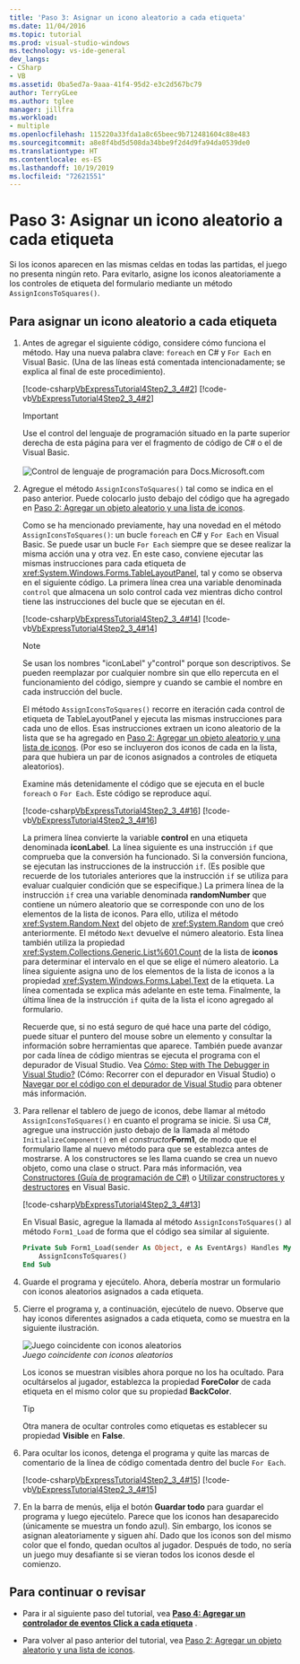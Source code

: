 ```yaml
---
title: 'Paso 3: Asignar un icono aleatorio a cada etiqueta'
ms.date: 11/04/2016
ms.topic: tutorial
ms.prod: visual-studio-windows
ms.technology: vs-ide-general
dev_langs:
- CSharp
- VB
ms.assetid: 0ba5ed7a-9aaa-41f4-95d2-e3c2d567bc79
author: TerryGLee
ms.author: tglee
manager: jillfra
ms.workload:
- multiple
ms.openlocfilehash: 115220a33fda1a8c65beec9b712481604c88e483
ms.sourcegitcommit: a8e8f4bd5d508da34bbe9f2d4d9fa94da0539de0
ms.translationtype: HT
ms.contentlocale: es-ES
ms.lasthandoff: 10/19/2019
ms.locfileid: "72621551"
---
```

# <a name="step-3-assign-a-random-icon-to-each-label"></a>Paso 3: Asignar un icono aleatorio a cada etiqueta

Si los iconos aparecen en las mismas celdas en todas las partidas, el juego no presenta ningún reto. Para evitarlo, asigne los iconos aleatoriamente a los controles de etiqueta del formulario mediante un método `AssignIconsToSquares()`.

## <a name="to-assign-a-random-icon-to-each-label"></a>Para asignar un icono aleatorio a cada etiqueta

1. Antes de agregar el siguiente código, considere cómo funciona el método. Hay una nueva palabra clave: `foreach` en C# y `For Each` en Visual Basic. (Una de las líneas está comentada intencionadamente; se explica al final de este procedimiento).

     [!code-csharp[VbExpressTutorial4Step2_3_4#2](../ide/codesnippet/CSharp/step-3-assign-a-random-icon-to-each-label_1.cs)]
     [!code-vb[VbExpressTutorial4Step2_3_4#2](../ide/codesnippet/VisualBasic/step-3-assign-a-random-icon-to-each-label_1.vb)]

      > [!IMPORTANT]
      > Use el control del lenguaje de programación situado en la parte superior derecha de esta página para ver el fragmento de código de C# o el de Visual Basic.<br><br>![Control de lenguaje de programación para Docs.Microsoft.com](../ide/media/docs-programming-language-control.png)

2. Agregue el método `AssignIconsToSquares()` tal como se indica en el paso anterior. Puede colocarlo justo debajo del código que ha agregado en [Paso 2: Agregar un objeto aleatorio y una lista de iconos](../ide/step-2-add-a-random-object-and-a-list-of-icons.md).

     Como se ha mencionado previamente, hay una novedad en el método `AssignIconsToSquares()`: un bucle `foreach` en C# y `For Each` en Visual Basic. Se puede usar un bucle `For Each` siempre que se desee realizar la misma acción una y otra vez. En este caso, conviene ejecutar las mismas instrucciones para cada etiqueta de <xref:System.Windows.Forms.TableLayoutPanel>, tal y como se observa en el siguiente código. La primera línea crea una variable denominada `control` que almacena un solo control cada vez mientras dicho control tiene las instrucciones del bucle que se ejecutan en él.

     [!code-csharp[VbExpressTutorial4Step2_3_4#14](../ide/codesnippet/CSharp/step-3-assign-a-random-icon-to-each-label_2.cs)]
     [!code-vb[VbExpressTutorial4Step2_3_4#14](../ide/codesnippet/VisualBasic/step-3-assign-a-random-icon-to-each-label_2.vb)]

    > [!NOTE]
    > Se usan los nombres "iconLabel" y"control" porque son descriptivos. Se pueden reemplazar por cualquier nombre sin que ello repercuta en el funcionamiento del código, siempre y cuando se cambie el nombre en cada instrucción del bucle.

     El método `AssignIconsToSquares()` recorre en iteración cada control de etiqueta de TableLayoutPanel y ejecuta las mismas instrucciones para cada uno de ellos. Esas instrucciones extraen un icono aleatorio de la lista que se ha agregado en [Paso 2: Agregar un objeto aleatorio y una lista de iconos](../ide/step-2-add-a-random-object-and-a-list-of-icons.md). (Por eso se incluyeron dos iconos de cada en la lista, para que hubiera un par de iconos asignados a controles de etiqueta aleatorios).

     Examine más detenidamente el código que se ejecuta en el bucle `foreach` o `For Each`. Este código se reproduce aquí.

     [!code-csharp[VbExpressTutorial4Step2_3_4#16](../ide/codesnippet/CSharp/step-3-assign-a-random-icon-to-each-label_3.cs)]
     [!code-vb[VbExpressTutorial4Step2_3_4#16](../ide/codesnippet/VisualBasic/step-3-assign-a-random-icon-to-each-label_3.vb)]

     La primera línea convierte la variable **control** en una etiqueta denominada **iconLabel**. La línea siguiente es una instrucción `if` que comprueba que la conversión ha funcionado. Si la conversión funciona, se ejecutan las instrucciones de la instrucción `if`. (Es posible que recuerde de los tutoriales anteriores que la instrucción `if` se utiliza para evaluar cualquier condición que se especifique.) La primera línea de la instrucción `if` crea una variable denominada **randomNumber** que contiene un número aleatorio que se corresponde con uno de los elementos de la lista de iconos. Para ello, utiliza el método <xref:System.Random.Next> del objeto de <xref:System.Random> que creó anteriormente. El método `Next` devuelve el número aleatorio. Esta línea también utiliza la propiedad <xref:System.Collections.Generic.List%601.Count> de la lista de **iconos** para determinar el intervalo en el que se elige el número aleatorio. La línea siguiente asigna uno de los elementos de la lista de iconos a la propiedad <xref:System.Windows.Forms.Label.Text> de la etiqueta. La línea comentada se explica más adelante en este tema. Finalmente, la última línea de la instrucción `if` quita de la lista el icono agregado al formulario.

     Recuerde que, si no está seguro de qué hace una parte del código, puede situar el puntero del mouse sobre un elemento y consultar la información sobre herramientas que aparece. También puede avanzar por cada línea de código mientras se ejecuta el programa con el depurador de Visual Studio. Vea [Cómo: Step with The Debugger in Visual Studio?](https://msdn.microsoft.com/vstudio/ee672313.aspx) (Cómo: Recorrer con el depurador en Visual Studio) o [Navegar por el código con el depurador de Visual Studio](../debugger/navigating-through-code-with-the-debugger.md) para obtener más información.

3. Para rellenar el tablero de juego de iconos, debe llamar al método `AssignIconsToSquares()` en cuanto el programa se inicie. Si usa C#, agregue una instrucción justo debajo de la llamada al método `InitializeComponent()` en el _constructor_**Form1**, de modo que el formulario llame al nuevo método para que se establezca antes de mostrarse. A los constructores se les llama cuando se crea un nuevo objeto, como una clase o struct. Para más información, vea [Constructores (Guía de programación de C#)](/dotnet/csharp/programming-guide/classes-and-structs/constructors) o [Utilizar constructores y destructores](/previous-versions/visualstudio/visual-studio-2008/2z08e49e\(v\=vs.90\)) en Visual Basic.

     [!code-csharp[VbExpressTutorial4Step2_3_4#13](../ide/codesnippet/CSharp/step-3-assign-a-random-icon-to-each-label_4.cs)]

     En Visual Basic, agregue la llamada al método `AssignIconsToSquares()` al método `Form1_Load` de forma que el código sea similar al siguiente.

    ```vb
    Private Sub Form1_Load(sender As Object, e As EventArgs) Handles MyBase.Load
        AssignIconsToSquares()
    End Sub
    ```

4. Guarde el programa y ejecútelo. Ahora, debería mostrar un formulario con iconos aleatorios asignados a cada etiqueta.

5. Cierre el programa y, a continuación, ejecútelo de nuevo. Observe que hay iconos diferentes asignados a cada etiqueta, como se muestra en la siguiente ilustración.

     ![Juego coincidente con iconos aleatorios](../ide/media/express_tut4step3.png)<br/>
*Juego coincidente con iconos aleatorios*

     Los iconos se muestran visibles ahora porque no los ha ocultado. Para ocultárselos al jugador, establezca la propiedad **ForeColor** de cada etiqueta en el mismo color que su propiedad **BackColor**.

    > [!TIP]
    > Otra manera de ocultar controles como etiquetas es establecer su propiedad **Visible** en **False**.

6. Para ocultar los iconos, detenga el programa y quite las marcas de comentario de la línea de código comentada dentro del bucle `For Each`.

     [!code-csharp[VbExpressTutorial4Step2_3_4#15](../ide/codesnippet/CSharp/step-3-assign-a-random-icon-to-each-label_5.cs)]
     [!code-vb[VbExpressTutorial4Step2_3_4#15](../ide/codesnippet/VisualBasic/step-3-assign-a-random-icon-to-each-label_5.vb)]

7. En la barra de menús, elija el botón **Guardar todo** para guardar el programa y luego ejecútelo. Parece que los iconos han desaparecido (únicamente se muestra un fondo azul). Sin embargo, los iconos se asignan aleatoriamente y siguen ahí. Dado que los iconos son del mismo color que el fondo, quedan ocultos al jugador. Después de todo, no sería un juego muy desafiante si se vieran todos los iconos desde el comienzo.

## <a name="to-continue-or-review"></a>Para continuar o revisar

- Para ir al siguiente paso del tutorial, vea **[Paso 4: Agregar un controlador de eventos Click a cada etiqueta](../ide/step-4-add-a-click-event-handler-to-each-label.md)** .

- Para volver al paso anterior del tutorial, vea [Paso 2: Agregar un objeto aleatorio y una lista de iconos](../ide/step-2-add-a-random-object-and-a-list-of-icons.md).
